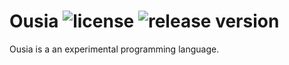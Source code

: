 # Ousia ![license](https://img.shields.io/badge/license-BSD-blue.svg) ![release version](https://img.shields.io/github/release/neysofu/ousia.svg)

Ousia is a an experimental programming language.
